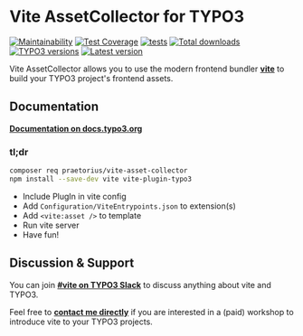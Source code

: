 # Vite AssetCollector for TYPO3

[![Maintainability](https://api.codeclimate.com/v1/badges/161b455fe0abc70be677/maintainability)](https://codeclimate.com/github/s2b/vite-asset-collector/maintainability)
[![Test Coverage](https://api.codeclimate.com/v1/badges/161b455fe0abc70be677/test_coverage)](https://codeclimate.com/github/s2b/vite-asset-collector/test_coverage)
[![tests](https://github.com/s2b/vite-asset-collector/actions/workflows/tests.yaml/badge.svg)](https://github.com/s2b/vite-asset-collector/actions/workflows/tests.yaml)
[![Total downloads](https://typo3-badges.dev/badge/vite_assetcollector/downloads/shields.svg)](https://extensions.typo3.org/extension/vite_asset_collector)
[![TYPO3 versions](https://typo3-badges.dev/badge/vite_assetcollector/typo3/shields.svg)](https://extensions.typo3.org/extension/vite_asset_collector)
[![Latest version](https://typo3-badges.dev/badge/vite_assetcollector/version/shields.svg)](https://extensions.typo3.org/extension/vite_asset_collector)

Vite AssetCollector allows you to use the modern frontend bundler **[vite](https://vitejs.dev/)**
to build your TYPO3 project's frontend assets.

## Documentation

**[Documentation on docs.typo3.org](https://docs.typo3.org/p/praetorius/vite-asset-collector/main/en-us/)**

### tl;dr

```sh
composer req praetorius/vite-asset-collector
npm install --save-dev vite vite-plugin-typo3
```

* Include PlugIn in vite config
* Add `Configuration/ViteEntrypoints.json` to extension(s)
* Add `<vite:asset />` to template
* Run vite server
* Have fun!

## Discussion & Support

You can join **[#vite on TYPO3 Slack](https://typo3.slack.com/app_redirect?channel=vite)**
to discuss anything about vite and TYPO3.

Feel free to **[contact me directly](mailto:moin@praetorius.me)** if you are interested
in a (paid) workshop to introduce vite to your TYPO3 projects.
